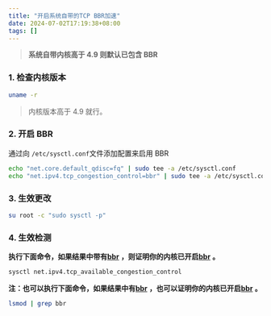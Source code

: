 ```yaml
---
title: "开启系统自带的TCP BBR加速"
date: 2024-07-02T17:19:38+08:00
tags: []
---
```


> **系统自带内核高于 4.9 则默认已包含 BBR**

### 1. 检查内核版本

```bash
uname -r
```

> 内核版本高于 4.9 就行。

### 2. 开启 BBR

通过向 `/etc/sysctl.conf`文件添加配置来启用 BBR

```bash
echo "net.core.default_qdisc=fq" | sudo tee -a /etc/sysctl.conf
echo "net.ipv4.tcp_congestion_control=bbr" | sudo tee -a /etc/sysctl.conf
```

### 3. 生效更改

```bash
su root -c "sudo sysctl -p"
```

### 4. 生效检测

**执行下面命令，如果结果中带有**​**[bbr](https://www.moeelf.com/tag/bbr "View all posts in bbr")** **，则证明你的内核已开启**​**[bbr](https://www.moeelf.com/tag/bbr "View all posts in bbr")** **。**

```bash
sysctl net.ipv4.tcp_available_congestion_control
```

**注：也可以执行下面命令，如果结果中有**​**[bbr](https://www.moeelf.com/tag/bbr "View all posts in bbr")** **，也可以证明你的内核已开启**​**[bbr](https://www.moeelf.com/tag/bbr "View all posts in bbr")** **。**

```bash
lsmod | grep bbr
```
